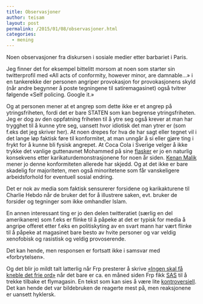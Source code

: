 ```yaml
---
title: Observasjoner
author: teisam
layout: post
permalink: /2015/01/08/observasjoner.html
categories:
  - mening
---
```

Noen observasjoner fra diskursen i sosiale medier etter barbariet i Paris.

Jeg finner det for eksempel bittelitt morsom at noen som starter sin twitterprofil med «All acts of conformity, however minor, are damnable…» i en tankerekke der personen angriper provokasjon for provokasjonens skyld (når andre begynner å poste tegningene til satiremagasinet) også tvitrer følgende «Self policing. Google it.»

Og at personen mener at et angrep som dette ikke er et angrep på ytringsfriheten, fordi det er bare STATEN som kan begrense ytringsfriheten. Jeg er dog av den oppfatning friheten til å ytre seg også krever at man har trygghet til å kunne ytre seg, uansett hvor idiotisk det man ytrer er (som f.eks det jeg skriver her). At noen drepes for hva de har sagt eller tegnet vil i det lange løp faktisk føre til konformitet, at man unngår å si eller gjøre ting i frykt for å kunne bli fysisk angrepet. At Coca Cola i Sverige velger å ikke trykke det vanlige guttenavnet Mohammed på sine [flasker][1] er jo en naturlig konsekvens etter karikaturdemonstrasjonene for noen år siden. [Kenan Malik][2] mener jo denne konformiteten allerede har skjedd. Og at det ikke er bare skadelig for majoriteten, men også minoritetene som får vanskeligere arbeidsforhold for eventuell sosial endring.

Det er nok av media som faktisk sensurerer forsidene og karikakturene til Charlie Hebdo når de bruker det for å illustrere saken, evt. bruker de forsider og tegninger som ikke omhandler Islam.

En annen interessant ting er jo den delen twitteratiet (særlig en del amerikanere) som f.eks er flinke til å påpeke at det er typisk for media å angripe offeret etter f.eks en politiskyting av en svart mann har vært flinke til å påpeke at magasinet bare besto av hvite personer og var veldig xenofobisk og rasistisk og veldig provoserende.

Det kan hende, men responsen er fortsatt ikke i samsvar med «forbrytelsen».

Og det blir jo mildt talt latterlig når Frp presterer å skrive [«Ingen skal få kneble det frie ord»][3] når det bare er ca. en måned siden Frp fikk [SAS][4] til å trekke tilbake et flymagasin. En tekst som kan sies å være lite [kontroversiell][5]. Det kan hende det var bildebruken de reagerte mest på, men reaksjonene er uansett hyklersk.

 [1]: http://adland.tv/adnews/coke-puts-most-common-swedish-names-their-bottles-except-mohammed/1367773430
 [2]: https://kenanmalik.wordpress.com/2015/01/08/je-suis-charlie-its-a-bit-late/
 [3]: http://www.frp.no/nor/Aktuelt/Ingen-skal-faa-kneble-det-frie-ord
 [4]: http://kampanje.com/medier/desember-2014/sas-fjernet-magasin-etter-frp-klage/
 [5]: http://www.sydsvenskan.se/kultur--nojen/har-ar-per-svenssons-text-som-fick-sas-att-dra-in-en-hel-upplaga-av-sin-tidning/